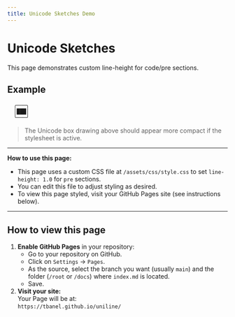 ```yaml
---
title: Unicode Sketches Demo
---
```


<link rel="stylesheet" href="/assets/css/style.css">

# Unicode Sketches

This page demonstrates custom line-height for code/pre sections.

## Example

```text
  ╭───╮
  │███│
  ╰───╯
```

> The Unicode box drawing above should appear more compact if the stylesheet is active.

---

**How to use this page:**
- This page uses a custom CSS file at `/assets/css/style.css` to set `line-height: 1.0` for `pre` sections.
- You can edit this file to adjust styling as desired.
- To view this page styled, visit your GitHub Pages site (see instructions below).

---

## How to view this page

1. **Enable GitHub Pages** in your repository:
    - Go to your repository on GitHub.
    - Click on `Settings` → `Pages`.
    - As the source, select the branch you want (usually `main`) and the folder (`/root` or `/docs`) where `index.md` is located.
    - Save.
2. **Visit your site:**  
   Your Page will be at:  
   `https://tbanel.github.io/uniline/`
